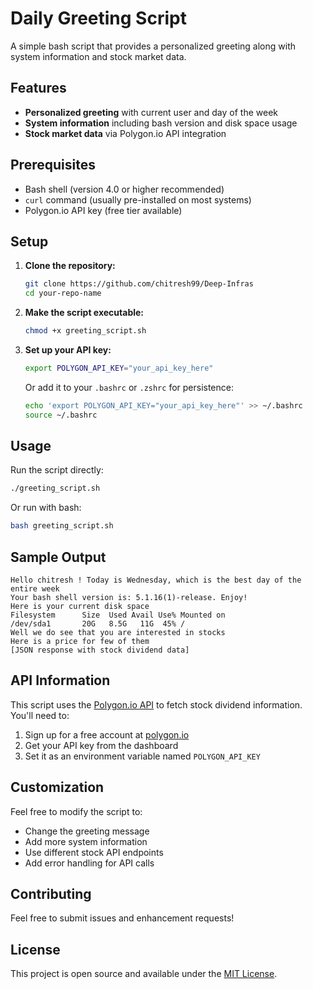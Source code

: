 # Daily Greeting Script

A simple bash script that provides a personalized greeting along with system information and stock market data.

## Features

- **Personalized greeting** with current user and day of the week
- **System information** including bash version and disk space usage
- **Stock market data** via Polygon.io API integration

## Prerequisites

- Bash shell (version 4.0 or higher recommended)
- `curl` command (usually pre-installed on most systems)
- Polygon.io API key (free tier available)

## Setup

1. **Clone the repository:**
   ```bash
   git clone https://github.com/chitresh99/Deep-Infras
   cd your-repo-name
   ```

2. **Make the script executable:**
   ```bash
   chmod +x greeting_script.sh
   ```

3. **Set up your API key:**
   ```bash
   export POLYGON_API_KEY="your_api_key_here"
   ```
   
   Or add it to your `.bashrc` or `.zshrc` for persistence:
   ```bash
   echo 'export POLYGON_API_KEY="your_api_key_here"' >> ~/.bashrc
   source ~/.bashrc
   ```

## Usage

Run the script directly:
```bash
./greeting_script.sh
```

Or run with bash:
```bash
bash greeting_script.sh
```

## Sample Output

```
Hello chitresh ! Today is Wednesday, which is the best day of the entire week
Your bash shell version is: 5.1.16(1)-release. Enjoy!
Here is your current disk space
Filesystem      Size  Used Avail Use% Mounted on
/dev/sda1       20G   8.5G   11G  45% /
Well we do see that you are interested in stocks
Here is a price for few of them
[JSON response with stock dividend data]
```

## API Information

This script uses the [Polygon.io API](https://polygon.io/) to fetch stock dividend information. You'll need to:

1. Sign up for a free account at [polygon.io](https://polygon.io/)
2. Get your API key from the dashboard
3. Set it as an environment variable named `POLYGON_API_KEY`

## Customization

Feel free to modify the script to:
- Change the greeting message
- Add more system information
- Use different stock API endpoints
- Add error handling for API calls

## Contributing

Feel free to submit issues and enhancement requests!

## License

This project is open source and available under the [MIT License](LICENSE).